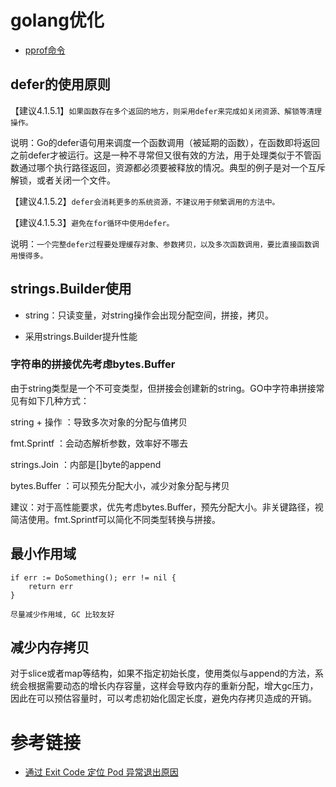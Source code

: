 # golang优化

- [pprof命令](/go/golang-optimize/pprof.md)

## defer的使用原则

【建议4.1.5.1】`如果函数存在多个返回的地方，则采用defer来完成如关闭资源、解锁等清理操作。`

说明：Go的defer语句用来调度一个函数调用（被延期的函数），在函数即将返回之前defer才被运行。这是一种不寻常但又很有效的方法，用于处理类似于不管函数通过哪个执行路径返回，资源都必须要被释放的情况。典型的例子是对一个互斥解锁，或者关闭一个文件。

【建议4.1.5.2】`defer会消耗更多的系统资源，不建议用于频繁调用的方法中。`

【建议4.1.5.3】`避免在for循环中使用defer。`

说明：`一个完整defer过程要处理缓存对象、参数拷贝，以及多次函数调用，要比直接函数调用慢得多。`

## strings.Builder使用

* string：只读变量，对string操作会出现分配空间，拼接，拷贝。

* 采用strings.Builder提升性能

### 字符串的拼接优先考虑bytes.Buffer

由于string类型是一个不可变类型，但拼接会创建新的string。GO中字符串拼接常见有如下几种方式：

string + 操作 ：导致多次对象的分配与值拷贝

fmt.Sprintf ：会动态解析参数，效率好不哪去

strings.Join ：内部是[]byte的append

bytes.Buffer ：可以预先分配大小，减少对象分配与拷贝

建议：对于高性能要求，优先考虑bytes.Buffer，预先分配大小。非关键路径，视简洁使用。fmt.Sprintf可以简化不同类型转换与拼接。

## 最小作用域

```
if err := DoSomething(); err != nil {
    return err
}
```
`尽量减少作用域, GC 比较友好`

## 减少内存拷贝

对于slice或者map等结构，如果不指定初始长度，使用类似与append的方法，系统会根据需要动态的增长内存容量，这样会导致内存的重新分配，增大gc压力，因此在可以预估容量时，可以考虑初始化固定长度，避免内存拷贝造成的开销。



# 参考链接

- [通过 Exit Code 定位 Pod 异常退出原因](https://cloud.tencent.com/document/product/457/43125)

